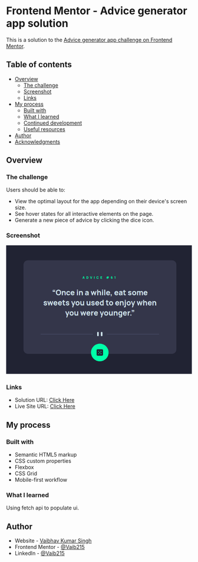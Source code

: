 # Frontend Mentor - Advice generator app solution

This is a solution to the [Advice generator app challenge on Frontend Mentor](#). 

## Table of contents

- [Overview](#overview)
  - [The challenge](#the-challenge)
  - [Screenshot](#screenshot)
  - [Links](#links)
- [My process](#my-process)
  - [Built with](#built-with)
  - [What I learned](#what-i-learned)
  - [Continued development](#continued-development)
  - [Useful resources](#useful-resources)
- [Author](#author)
- [Acknowledgments](#acknowledgments)

## Overview

### The challenge

Users should be able to:

- View the optimal layout for the app depending on their device's screen size.
- See hover states for all interactive elements on the page.
- Generate a new piece of advice by clicking the dice icon.


### Screenshot

![](./images/screenshot.png)

### Links

- Solution URL: [Click Here](https://github.com/Vaib215/Advice-Generator/)
- Live Site URL: [Click Here](https://vaib215.github.io/Advice-Generator/)

## My process

### Built with

- Semantic HTML5 markup
- CSS custom properties
- Flexbox
- CSS Grid
- Mobile-first workflow

### What I learned

Using fetch api to populate ui.

## Author

- Website - [Vaibhav Kumar Singh](https://vaib.carrd.co)
- Frontend Mentor - [@Vaib215](https://www.frontendmentor.io/profile/Vaib215)
- LinkedIn - [@Vaib215](https://www.linkedin.com/in/Vaib215)



